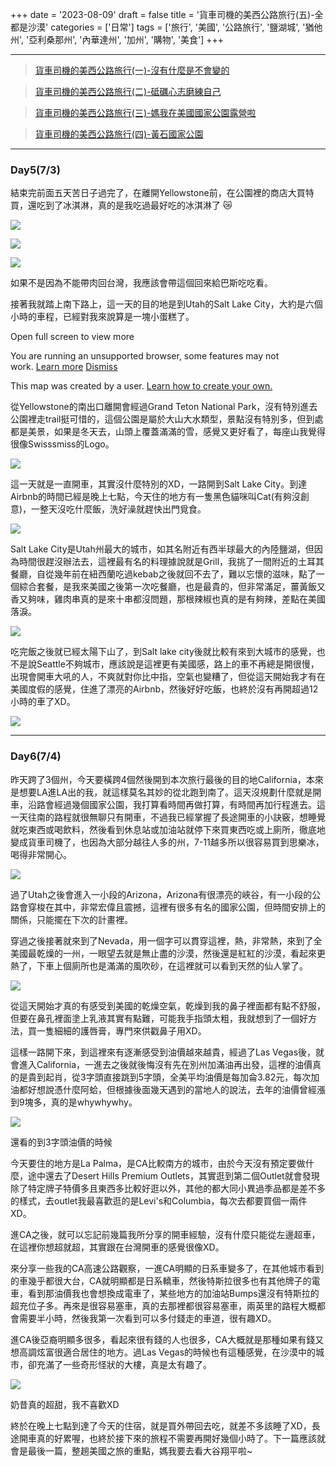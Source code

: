 +++
date = '2023-08-09'
draft = false
title = '貨車司機的美西公路旅行(五)-全都是沙漠'
categories = ['日常']
tags = ['旅行', '美國', '公路旅行', '鹽湖城', '猶他州', '亞利桑那州', '內華達州', '加州', '購物', '美食']
+++

------------------------------------------------------------------------

> [貨車司機的美西公路旅行(一)-沒有什麼是不會變的](https://medium.com/@peihe07/長途司機的美西公路旅行-計畫趕不上變化-d33ca82f278f)

> [貨車司機的美西公路旅行(二)-砥礪心志磨練自己](https://medium.com/@peihe07/長途司機的美西公路旅行-二-砥礪心志奮力向前-da9b7820c45b)

> [貨車司機的美西公路旅行(三)-媽我在美國國家公園露營啦](https://medium.com/@peihe07/貨車司機的美西公路旅行-三-媽我在美國國家公園露營啦-f8f5b99c0fbf)

> [貨車司機的美西公路旅行(四)-黃石國家公園](https://medium.com/@peihe07/貨車司機的美西公路旅行-四-黃石國家公園-b07be87c07d4)

------------------------------------------------------------------------

### Day5(7/3) 

結束完前面五天苦日子過完了，在離開Yellowstone前，在公園裡的商店大買特買，還吃到了冰淇淋，真的是我吃過最好吃的冰淇淋了
😿

![](https://cdn-images-1.medium.com/max/800/1*H1Sjul1rWBgdRISmehDk2Q.jpeg)

![](https://cdn-images-1.medium.com/max/800/1*eIeEhInfH7VUpPWLGSzP5A.jpeg)

![](https://cdn-images-1.medium.com/max/800/1*SkphHRi6ztinYFVWy8MPDw.jpeg)
<figcaption>如果不是因為不能帶肉回台灣，我應該會帶這個回來給巴斯吃吃看。</figcaption>

接著我就踏上南下路上，這一天的目的地是到Utah的Salt Lake
City，大約是六個小時的車程，已經對我來說算是一塊小蛋糕了。

Open full screen to view more

<span class="X3SwIb-bN97Pc" data-contentid="unsupported-browser">You are
running an unsupported browser, some features may not work. <a
href="http://support.google.com/mapsengine/?hl=en&amp;p=lite_browsers"
target="_blank"><span class="X3SwIb-NXKGoe">Learn more</span></a> <a
href="#"><span class="X3SwIb-NXKGoe IYtByb">Dismiss</span></a></span>

This map was created by a user. <a
href="//support.google.com/mymaps/answer/3024454?hl=en&amp;amp;ref_topic=3188329"
target="_blank">Learn how to create your own.</a>

從Yellowstone的南出口離開會經過Grand Teton National Park，沒有特別進去公園裡走trail挺可惜的，這個公園是屬於大山大水類型，景點沒有特別多，但到處都是美景，如果是冬天去，山頭上覆蓋滿滿的雪，感覺又更好看了，每座山我覺得很像Swisssmiss的Logo。

![](https://cdn-images-1.medium.com/max/800/1*9fis9P347sJBF2UrHrhJwA.jpeg)

這一天就是一直開車，其實沒什麼特別的XD，一路開到Salt Lake City。到達Airbnb的時間已經是晚上七點，今天住的地方有一隻黑色貓咪叫Cat(有夠沒創意)，一整天沒吃什麼飯，洗好澡就趕快出門覓食。

![](https://cdn-images-1.medium.com/max/800/1*XmfC-8QZs_gSB-f1rsj_CQ.jpeg)

Salt Lake
City是Utah州最大的城市，如其名附近有西半球最大的內陸鹽湖，但因為時間很趕沒辦法去，這裡最有名的料理據說就是Grill，我挑了一間附近的土耳其餐廳，自從幾年前在紐西蘭吃過kebab之後就回不去了，難以忘懷的滋味，點了一個綜合套餐，是我來美國之後第一次吃餐廳，也是最貴的，但非常滿足，薑黃飯又香又夠味，雞肉串真的是來十串都沒問題，那根辣椒也真的是有夠辣，差點在美國落淚。

![](https://cdn-images-1.medium.com/max/800/1*9ABm-T5sjw9MUa2a8htd9Q.jpeg)

吃完飯之後就已經太陽下山了，到Salt lake
city後就比較有來到大城市的感覺，也不是說Seattle不夠城市，應該說是這裡更有美國感，路上的車不再總是開很慢，出現會開車大吼的人，不爽就對你比中指，空氣也變糟了，但從這天開始我才有在美國度假的感覺，住進了漂亮的Airbnb，然後好好吃飯，也終於沒有再開超過12小時的車了XD。

![](https://cdn-images-1.medium.com/max/800/1*Q6c3nulDc-peCeZm_n4RVQ.jpeg)

------------------------------------------------------------------------

### Day6(7/4) 

昨天跨了3個州，今天要橫跨4個然後開到本次旅行最後的目的地California，本來是想要LA進LA出的我，就這樣莫名其妙的從北跑到南了。這天沒規劃什麼就是開車，沿路會經過幾個國家公園，我打算看時間再做打算，有時間再加行程進去。這一天往南的路程就很無聊只有開車，不過我已經掌握了長途開車的小訣竅，想睡覺就吃東西或喝飲料，然後看到休息站或加油站就停下來買東西吃或上廁所，徹底地變成貨車司機了，也因為大部分越往人多的州，7-11越多所以很容易買到思樂冰，喝得非常開心。

![](https://cdn-images-1.medium.com/max/800/1*3gzA3BUFsx0TiAsA-7pAGw.jpeg)

過了Utah之後會進入一小段的Arizona，Arizona有很漂亮的峽谷，有一小段的公路會穿梭在其中，非常宏偉且震撼，這裡有很多有名的國家公園，但時間安排上的關係，只能擺在下次的計畫裡。

穿過之後接著就來到了Nevada，用一個字可以貫穿這裡，熱，非常熱，來到了全美國最乾燥的一州，一眼望去就是無止盡的沙漠，然後還是紅紅的沙漠，看起來更熱了，下車上個廁所也是滿滿的風吹砂，在這裡就可以看到天然的仙人掌了。

![](https://cdn-images-1.medium.com/max/800/1*KW9bXKxE4slXr7gR6EDaDA.jpeg)

從這天開始才真的有感受到美國的乾燥空氣，乾燥到我的鼻子裡面都有點不舒服，但要在鼻孔裡面塗上乳液其實有點難，可能我手指頭太粗，我就想到了一個好方法，買一隻細細的護唇膏，專門來供戳鼻子用XD。

這樣一路開下來，到這裡來有逐漸感受到油價越來越貴，經過了Las Vegas後，就會進入California，一進去之後就後悔沒有先在別州加滿油再出發，這裡的油價真的是貴到起肖，從3字頭直接跳到5字頭，全美平均油價是每加侖3.82元，每次加油都好想說憑什麼阿蛤，但根據後面幾天遇到的當地人的說法，去年的油價曾經漲到9塊多，真的是whywhywhy。

![](https://cdn-images-1.medium.com/max/800/1*brr4A3pO5y6LoK1ai_edDg.jpeg)
<figcaption>還看的到3字頭油價的時候</figcaption>

今天要住的地方是La Palma，是CA比較南方的城市，由於今天沒有預定要做什麼，途中還去了Desert Hills Premium Outlets，其實逛到第二個Outlet就會發現除了特定牌子特價多且東西多比較好逛以外，其他的都大同小異過季品都是差不多的樣式，去outlet我最喜歡逛的是Levi's和Columbia，每次去都要買個一兩件XD。

進CA之後，就可以忘記前幾篇我所分享的開車經驗，沒有什麼只能從左邊超車，在這裡你想超就超，其實跟在台灣開車的感覺很像XD。

來分享一些我的CA高速公路觀察，一進CA明顯的日系車變多了，在其他城市看到的車幾乎都很大台，CA就明顯都是日系轎車，然後特斯拉很多也有其他牌子的電車，看到那油價我也會想換成電車了，某些地方的加油站Bumps還沒有特斯拉的超充位子多。再來是很容易塞車，真的去那裡都很容易塞車，兩英里的路程大概都會需要半小時，然後我第一次看到可以多付錢走的車道，很有趣XD。

進CA後亞裔明顯多很多，看起來很有錢的人也很多，CA大概就是那種如果有錢又想高調炫富很適合居住的地方。過Las Vegas的時候也有這種感覺，在沙漠中的城市，卻充滿了一些奇形怪狀的大樓，真是太有趣了。

![](https://cdn-images-1.medium.com/max/800/1*q-Vt4-fm2EWzgtbBKAFS9w.jpeg)
<figcaption>奶昔真的超甜，我不喜歡XD</figcaption>

終於在晚上七點到達了今天的住宿，就是買外帶回去吃，就差不多該睡了XD，長途開車真的好累喔，也終於接下來的旅程不需要再開好幾個小時了。下一篇應該就會是最後一篇，整趟美國之旅的重點，媽我要去看大谷翔平啦\~